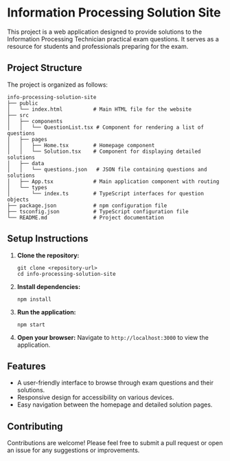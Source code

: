 # Information Processing Solution Site

This project is a web application designed to provide solutions to the Information Processing Technician practical exam questions. It serves as a resource for students and professionals preparing for the exam.

## Project Structure

The project is organized as follows:

```
info-processing-solution-site
├── public
│   └── index.html          # Main HTML file for the website
├── src
│   ├── components
│   │   └── QuestionList.tsx # Component for rendering a list of questions
│   ├── pages
│   │   ├── Home.tsx        # Homepage component
│   │   └── Solution.tsx    # Component for displaying detailed solutions
│   ├── data
│   │   └── questions.json   # JSON file containing questions and solutions
│   ├── App.tsx             # Main application component with routing
│   └── types
│       └── index.ts        # TypeScript interfaces for question objects
├── package.json            # npm configuration file
├── tsconfig.json           # TypeScript configuration file
└── README.md               # Project documentation
```

## Setup Instructions

1. **Clone the repository:**
   ```
   git clone <repository-url>
   cd info-processing-solution-site
   ```

2. **Install dependencies:**
   ```
   npm install
   ```

3. **Run the application:**
   ```
   npm start
   ```

4. **Open your browser:**
   Navigate to `http://localhost:3000` to view the application.

## Features

- A user-friendly interface to browse through exam questions and their solutions.
- Responsive design for accessibility on various devices.
- Easy navigation between the homepage and detailed solution pages.

## Contributing

Contributions are welcome! Please feel free to submit a pull request or open an issue for any suggestions or improvements.